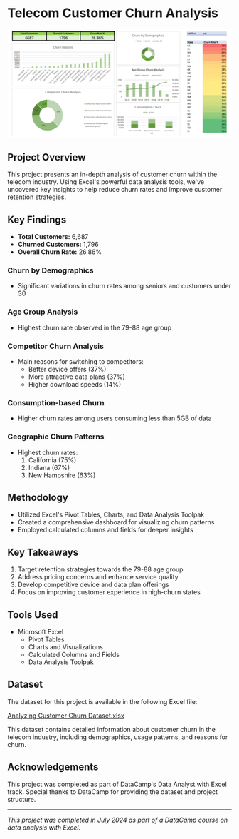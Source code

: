 # Telecom Customer Churn Analysis

![Dashboard](https://github.com/rawansheriff/Analyzing_Customer_Churn_Case_Study_Excel/raw/main/Analyzing%20Customer%20Churn%20Dashboard.jpeg)

## Project Overview

This project presents an in-depth analysis of customer churn within the telecom industry. Using Excel's powerful data analysis tools, we've uncovered key insights to help reduce churn rates and improve customer retention strategies.

## Key Findings

- **Total Customers:** 6,687
- **Churned Customers:** 1,796
- **Overall Churn Rate:** 26.86%

### Churn by Demographics

- Significant variations in churn rates among seniors and customers under 30


### Age Group Analysis

- Highest churn rate observed in the 79-88 age group

### Competitor Churn Analysis

- Main reasons for switching to competitors:
  - Better device offers (37%)
  - More attractive data plans (37%)
  - Higher download speeds (14%)

### Consumption-based Churn

- Higher churn rates among users consuming less than 5GB of data

### Geographic Churn Patterns

- Highest churn rates:
  1. California (75%)
  2. Indiana (67%)
  3. New Hampshire (63%)

## Methodology

- Utilized Excel's Pivot Tables, Charts, and Data Analysis Toolpak
- Created a comprehensive dashboard for visualizing churn patterns
- Employed calculated columns and fields for deeper insights

## Key Takeaways

1. Target retention strategies towards the 79-88 age group
2. Address pricing concerns and enhance service quality
3. Develop competitive device and data plan offerings
4. Focus on improving customer experience in high-churn states

## Tools Used

- Microsoft Excel
  - Pivot Tables
  - Charts and Visualizations
  - Calculated Columns and Fields
  - Data Analysis Toolpak


## Dataset

The dataset for this project is available in the following Excel file:

[Analyzing Customer Churn Dataset.xlsx](https://github.com/rawansheriff/Analyzing_Customer_Churn_Case_Study_Excel/blob/main/Analyzing%20Customer%20Churn%20Dataset.xlsx)

This dataset contains detailed information about customer churn in the telecom industry, including demographics, usage patterns, and reasons for churn.

## Acknowledgements

This project was completed as part of DataCamp's Data Analyst with Excel track. Special thanks to DataCamp for providing the dataset and project structure.

---

*This project was completed in July 2024 as part of a DataCamp course on data analysis with Excel.*

